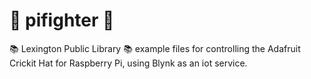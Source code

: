 # :rocket: pifighter :rocket:

:books: Lexington Public Library :books: example files for controlling the Adafruit Crickit Hat for Raspberry Pi, using Blynk as an iot service.
